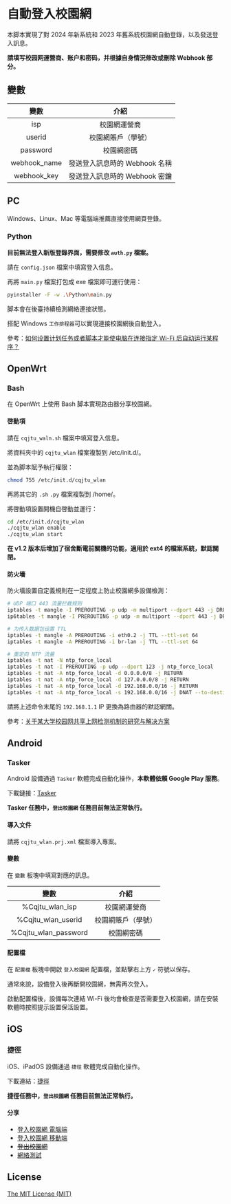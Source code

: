 # 自動登入校園網

本脚本實現了對 2024 年新系統和 2023 年舊系統校園網自動登錄，以及發送登入訊息。

**請填写校园网運營商、账户和密码，并根據自身情況修改或刪除 Webhook 部分。**

## 變數

| 變數 | 介紹 |
| :----: | :----: |
| isp | 校園網運營商 |
| userid | 校園網賬戶（學號） |
| password | 校園網密碼 |
| webhook_name | 發送登入訊息時的 Webhook 名稱 |
| webhook_key | 發送登入訊息時的 Webhook 密鑰 |

## PC

Windows、Linux、Mac 等電腦端推薦直接使用網頁登錄。

### Python

**目前無法登入新版登錄界面，需要修改 `auth.py` 檔案。**

請在 `config.json` 檔案中填寫登入信息。

再將 `main.py` 檔案打包成 exe 檔案即可運行使用：

```bash
pyinstaller -F -w .\Python\main.py
```

脚本會在後臺持續檢測網絡連接狀態。

搭配 Windows `工作排程器`可以實現連接校園網後自動登入。

參考：[如何设置计划任务或者脚本才能使电脑在连接指定 Wi-Fi 后自动运行某程序？](https://www.zhihu.com/question/50249683)

## OpenWrt

### Bash

在 OpenWrt 上使用 Bash 脚本實現路由器分享校園網。

#### 啓動項

請在 `cqjtu_waln.sh` 檔案中填寫登入信息。

將資料夾中的 `cqjtu_wlan` 檔案複製到 /etc/init.d/。

並為脚本賦予執行權限：

```bash
chmod 755 /etc/init.d/cqjtu_wlan
```

再將其它的 `.sh` `.py` 檔案複製到 /home/。

將啓動項設置開機自啓動並運行：

```bash
cd /etc/init.d/cqjtu_wlan
./cqjtu_wlan enable
./cqjtu_wlan start
```

**在 v1.2 版本后增加了宿舍斷電前關機的功能，適用於 ext4 的檔案系統，默認關閉。**

#### 防火墻

防火墻設置自定義規則在一定程度上防止校園網多設備檢測：

```bash
# UDP 端口 443 流量拦截规则
iptables -t mangle -I PREROUTING -p udp -m multiport --dport 443 -j DROP
ip6tables -t mangle -I PREROUTING -p udp -m multiport --dport 443 -j DROP

# 为传入数据包设置 TTL
iptables -t mangle -A PREROUTING -i eth0.2 -j TTL --ttl-set 64
iptables -t mangle -A PREROUTING -i br-lan -j TTL --ttl-set 64

# 重定向 NTP 流量
iptables -t nat -N ntp_force_local
iptables -t nat -I PREROUTING -p udp --dport 123 -j ntp_force_local
iptables -t nat -A ntp_force_local -d 0.0.0.0/8 -j RETURN
iptables -t nat -A ntp_force_local -d 127.0.0.0/8 -j RETURN
iptables -t nat -A ntp_force_local -d 192.168.0.0/16 -j RETURN
iptables -t nat -A ntp_force_local -s 192.168.0.0/16 -j DNAT --to-destination 192.168.1.1
```

請將上述命令末尾的 `192.168.1.1` IP 更換為路由器的默認網關。

參考：[关于某大学校园网共享上网检测机制的研究与解决方案](https://www.sunbk201.site/posts/crack-campus-network)

## Android

### Tasker

Android 設備通過 `Tasker` 軟體完成自動化操作，**本軟體依賴 Google Play 服務**。

下載鏈接：[Tasker](https://play.google.com/store/apps/details?id=net.dinglisch.android.taskerm)

**Tasker 任務中，`登出校園網` 任務目前無法正常執行。**

#### 導入文件

請將 `cqjtu_wlan.prj.xml` 檔案導入專案。

#### 變數

在 `變數` 板塊中填寫對應的訊息。

| 變數 | 介紹 |
| :----: | :----: |
| %Cqjtu_wlan_isp | 校園網運營商 |
| %Cqjtu_wlan_userid | 校園網賬戶（學號） |
| %Cqjtu_wlan_password | 校園網密碼 |

#### 配置檔

在 `配置檔` 板塊中開啟 `登入校園網` 配置檔，並點擊右上方 `✓` 符號以保存。

通常來說，設備登入後再斷開校園網，無需再次登入。

啟動配置檔後，設備每次連結 Wi-Fi 後均會檢查是否需要登入校園網，請在安裝軟體時按照提示設置保活設置。

## iOS

### 捷徑

iOS、iPadOS 設備通過 `捷徑` 軟體完成自動化操作。

下載連結：[捷徑](https://apps.apple.com/us/app/shortcuts/id915249334)

**捷徑任務中，`登出校園網` 任務目前無法正常執行。**

#### 分享

- [登入校園網 電腦端](https://www.icloud.com/shortcuts/3858d60733c341b4a7fb79a37d96e431)
- [登入校園網 移動端](https://www.icloud.com/shortcuts/2db2cbcc0e5445db9dd47216363474ed)
- ~~[登出校園網](https://www.icloud.com/shortcuts/cd749c6db4db4512a582cff1e7c455f5)~~
- [網絡測試](https://www.icloud.com/shortcuts/045fc60a81f246d7bd0fcc625b190a75)


## License

[The MIT License (MIT)](https://github.com/finn-chan/cqjtu_wlan/blob/master/LICENSE)
